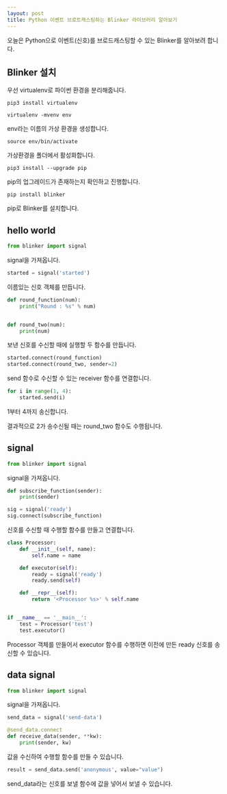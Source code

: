 ```yaml
---
layout: post
title: Python 이벤트 브로트캐스팅하는 Blinker 라이브러리 알아보기
---
```


오늘은 Python으로 이벤트(신호)를 브로드캐스팅할 수 있는 Blinker를 알아보려 합니다.

## Blinker 설치

우선 virtualenv로 파이썬 환경을 분리해줍니다.

```
pip3 install virtualenv
```

```
virtualenv -mvenv env
```

env라는 이름의 가상 환경을 생성합니다.

```
source env/bin/activate
```

가상환경을 폴더에서 활성화합니다.

```
pip3 install --upgrade pip
```

pip의 업그레이드가 존재하는지 확인하고 진행합니다.

```
pip install blinker
```

pip로 Blinker를 설치합니다.

## hello world

```python
from blinker import signal
```

signal을 가져옵니다.

```python
started = signal('started')
```

이름있는 신호 객체를 만듭니다.

```python
def round_function(num):
    print("Round : %s" % num)


def round_two(num):
    print(num)
```

보낸 신호를 수신할 때에 실행할 두 함수를 만듭니다.

```python
started.connect(round_function)
started.connect(round_two, sender=2)
```

send 함수로 수신할 수 있는 receiver 함수를 연결합니다.

```python
for i in range(1, 4):
    started.send(i)
```

1부터 4까지 송신합니다.

결과적으로 2가 송수신될 때는 round_two 함수도 수행됩니다.

## signal

```python
from blinker import signal
```

signal을 가져옵니다.

```python
def subscribe_function(sender):
    print(sender)

sig = signal('ready')
sig.connect(subscribe_function)
```

신호를 수신할 때 수행할 함수를 만들고 연결합니다.

```python
class Processor:
    def __init__(self, name):
        self.name = name

    def executor(self):
        ready = signal('ready')
        ready.send(self)

    def __repr__(self):
        return '<Processor %s>' % self.name


if __name__ == '__main__':
    test = Processor('test')
    test.executor()
```

Processor 객체를 만들어서 executor 함수를 수행하면 이전에 만든 ready 신호를 송신할 수 있습니다.

## data signal

```python
from blinker import signal
```

signal을 가져옵니다.

```python
send_data = signal('send-data')

@send_data.connect
def receive_data(sender, **kw):
    print(sender, kw)
```

값을 수신하여 수행할 함수를 만들 수 있습니다.

```python
result = send_data.send('anonymous', value="value")
```

send_data라는 신호를 보낼 함수에 값을 넣어서 보낼 수 있습니다.
